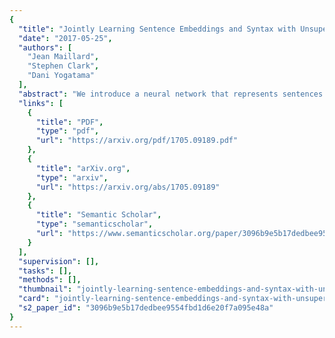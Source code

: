 ```yaml
---
{
  "title": "Jointly Learning Sentence Embeddings and Syntax with Unsupervised Tree-LSTMs",
  "date": "2017-05-25",
  "authors": [
    "Jean Maillard",
    "Stephen Clark",
    "Dani Yogatama"
  ],
  "abstract": "We introduce a neural network that represents sentences by composing their words according to induced binary parse trees. We use Tree-LSTM as our composition function, applied along a tree structure found by a fully differentiable natural language chart parser. Our model simultaneously optimises both the composition function and the parser, thus eliminating the need for externally-provided parse trees which are normally required for Tree-LSTM. It can therefore be seen as a tree-based RNN that is unsupervised with respect to the parse trees. As it is fully differentiable, our model is easily trained with an off-the-shelf gradient descent method and backpropagation. We demonstrate that it achieves better performance compared to various supervised Tree-LSTM architectures on a textual entailment task and a reverse dictionary task. Finally, we show how performance can be improved with an attention mechanism which fully exploits the parse chart, by attending over all possible subspans of the sentence.",
  "links": [
    {
      "title": "PDF",
      "type": "pdf",
      "url": "https://arxiv.org/pdf/1705.09189.pdf"
    },
    {
      "title": "arXiv.org",
      "type": "arxiv",
      "url": "https://arxiv.org/abs/1705.09189"
    },
    {
      "title": "Semantic Scholar",
      "type": "semanticscholar",
      "url": "https://www.semanticscholar.org/paper/3096b9e5b17dedbee9554fbd1d6e20f7a095e48a"
    }
  ],
  "supervision": [],
  "tasks": [],
  "methods": [],
  "thumbnail": "jointly-learning-sentence-embeddings-and-syntax-with-unsupervised-tree-lstms-thumb.jpg",
  "card": "jointly-learning-sentence-embeddings-and-syntax-with-unsupervised-tree-lstms-card.jpg",
  "s2_paper_id": "3096b9e5b17dedbee9554fbd1d6e20f7a095e48a"
}
---
```


